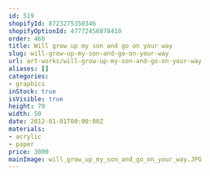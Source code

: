 ```yaml
---
id: 519
shopifyId: 8723275350346
shopifyOptionId: 47772456878410
order: 460
title: Will grow up my son and go on your way
slug: will-grow-up-my-son-and-go-on-your-way
url: art-works/will-grow-up-my-son-and-go-on-your-way
aliases: []
categories:
- graphics
inStock: true
isVisible: true
height: 70
width: 50
date: 2012-01-01T00:00:00Z
materials:
- acrylic
- paper
price: 3000
mainImage: will_grow_up_my_son_and_go_on_your_way.JPG
---
```

